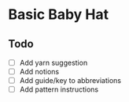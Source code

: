 # Basic Baby Hat

## Todo

- [ ] Add yarn suggestion
- [ ] Add notions
- [ ] Add guide/key to abbreviations
- [ ] Add pattern instructions
